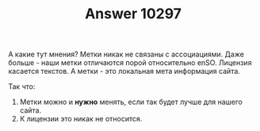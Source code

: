 ﻿---
title: "Answer 10297"
se.owner.user_id: 15479
se.owner.display_name: "Suvitruf - Andrei Apanasik"
se.owner.link: "https://ru.meta.stackoverflow.com/users/15479/suvitruf-andrei-apanasik"
se.answer_id: 10297
se.question_id: 10295
se.post_type: answer
se.score: 9
se.is_accepted: True
---
<p>А какие тут мнения? Метки никак не связаны с ассоциациями. Даже больше - наши метки отличаются порой относительно enSO. Лицензия касается текстов. А метки - это локальная мета информация сайта.</p>

<p>Так что:</p>

<ol>
<li>Метки можно и <strong>нужно</strong> менять, если так будет лучше для нашего сайта.</li>
<li>К лицензии это никак не относится.</li>
</ol>
